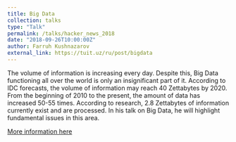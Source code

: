 ```yaml
---
title: Big Data
collection: talks
type: "Talk"
permalink: /talks/hacker_news_2018
date: "2018-09-26T10:00:00Z"
author: Farruh Kushnazarov
external_link: https://tuit.uz/ru/post/bigdata
---
```


The volume of information is increasing every day. Despite this, Big Data functioning all over the world is only an insignificant part of it. According to IDC forecasts, the volume of information may reach 40 Zettabytes by 2020. From the beginning of 2010 to the present, the amount of data has increased 50-55 times. According to research, 2.8 Zettabytes of information currently exist and are processed. In his talk on Big Data, he will highlight fundamental issues in this area.

[More information here](https://tuit.uz/ru/post/bigdata)